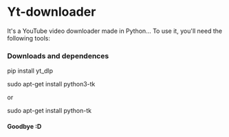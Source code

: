 # Yt-downloader

It's a YouTube video downloader made in Python... To use it, you'll need the following tools:


### Downloads and dependences


pip install yt_dlp


sudo apt-get install python3-tk

or

sudo apt-get install python-tk


#### Goodbye :D
